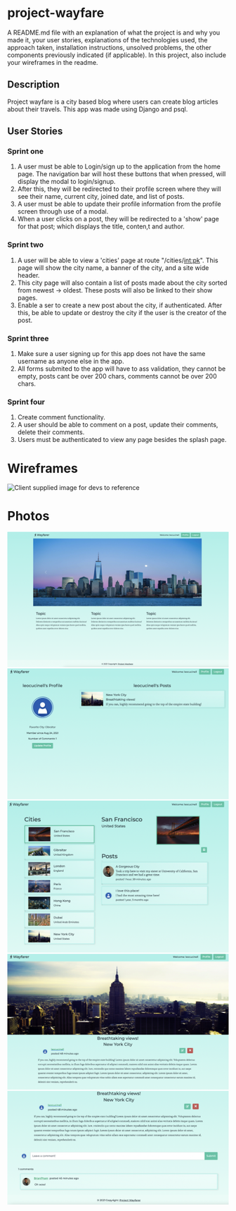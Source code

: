 # project-wayfare

A README.md file with an explanation of what the project is and why you made it, your user stories, explanations of the technologies used, the approach taken, installation instructions, unsolved problems, the other components previously indicated (if applicable). In this project, also include your wireframes in the readme.

## Description
Project wayfare is a city based blog where users can create blog articles about their travels. This app was made using Django and psql. 

## User Stories
### Sprint one
1. A user must be able to Login/sign up to the application from the home page. The navigation bar will host these buttons that when pressed, will display the modal to login/signup. 
2. After this, they will be redirected to their profile screen where they will see their name, current city, joined date, and list of posts.
3. A user must be able to update their profile information from the profile screen through use of a modal.
4. When a user clicks on a post, they will be redirected to a 'show'  page for that post; which displays the title, conten,t and author.
### Sprint two
1. A user will be able to view a 'cities' page at route "/cities/<int:pk>". This page will show the city name, a banner of the city, and a site wide header.
2. This city page will also contain a list of posts made about the city sorted from newest -> oldest. These posts will also be linked to their show pages.
3. Enable a ser to create a new post about the city, if authenticated. After this, be able to update or destroy the city if the user is the creator of the post.
### Sprint three
1. Make sure a user signing up for this app does not have the same username as anyone else in the app. 
2. All forms submited to the app will have to ass validation, they cannot be empty, posts cant be over 200 chars, comments cannot be over 200 chars.
### Sprint four
1. Create comment functionality. 
2. A user should be able to comment on a post, update their comments, delete their comments. 
3. Users must be authenticated to view any page besides the splash page.

# Wireframes
![Client supplied image for devs to reference](notion://www.notion.so/image/https%3A%2F%2Fs3-us-west-2.amazonaws.com%2Fsecure.notion-static.com%2F96d7485d-f97e-4dfd-a26e-e7341d5f8818%2Fwireframes.png?table=block&id=ff181223-40d4-4e3f-a4dd-743dec886ec5&spaceId=2d8bbfbe-92b6-4c51-aa43-e64c639c7655&width=2690&userId=36bc6868-9cd6-4e4f-b888-eda74da3204e&cache=v2)

# Photos
![The splash page](./project_imgs/Splash.png)
![The Profile page](./project_imgs/Profile.png)
![The Cities page](./project_imgs/Cities.png)
![The city post page](./project_imgs/City-post.png)
![The comments page](./project_imgs/Post-comment.png)